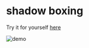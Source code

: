 # shadow boxing

Try it for yourself [here](https://bhgordon.github.io/shadow-boxing/)

![demo](demo.gif)
